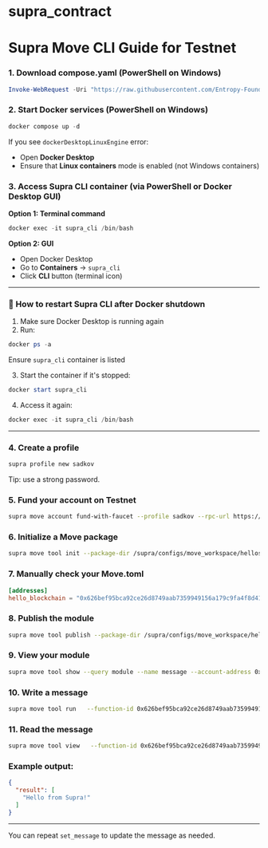 # supra_contract

# Supra Move CLI Guide for Testnet

### 1. Download compose.yaml (PowerShell on Windows)

```powershell
Invoke-WebRequest -Uri "https://raw.githubusercontent.com/Entropy-Foundation/supra-dev-hub/main/Scripts/cli/compose.yaml" -OutFile "compose.yaml"
```

### 2. Start Docker services (PowerShell on Windows)

```powershell
docker compose up -d
```

If you see `dockerDesktopLinuxEngine` error:
- Open **Docker Desktop**
- Ensure that **Linux containers** mode is enabled (not Windows containers)

### 3. Access Supra CLI container (via PowerShell or Docker Desktop GUI)

**Option 1: Terminal command**
```powershell
docker exec -it supra_cli /bin/bash
```

**Option 2: GUI**
- Open Docker Desktop
- Go to **Containers** → `supra_cli`
- Click **CLI** button (terminal icon)

---

### 🔁 How to restart Supra CLI after Docker shutdown

1. Make sure Docker Desktop is running again
2. Run:
```powershell
docker ps -a
```
Ensure `supra_cli` container is listed

3. Start the container if it's stopped:
```powershell
docker start supra_cli
```

4. Access it again:
```powershell
docker exec -it supra_cli /bin/bash
```

---

### 4. Create a profile

```bash
supra profile new sadkov
```

Tip: use a strong password.

### 5. Fund your account on Testnet

```bash
supra move account fund-with-faucet --profile sadkov --rpc-url https://rpc-testnet.supra.com
```

### 6. Initialize a Move package

```bash
supra move tool init --package-dir /supra/configs/move_workspace/hellosmart --name hello
```

### 7. Manually check your Move.toml

```toml
[addresses]
hello_blockchain = "0x626bef95bca92ce26d8749aab7359949156a179c9fa4f8d41d517f7569acbec4"
```

### 8. Publish the module

```bash
supra move tool publish --package-dir /supra/configs/move_workspace/hellosmart --profile sadkov --rpc-url https://rpc-testnet.supra.com
```

### 9. View your module

```bash
supra move tool show --query module --name message --account-address 0x626bef95bca92ce26d8749aab7359949156a179c9fa4f8d41d517f7569acbec4 --rpc-url https://rpc-testnet.supra.com --chain-id 6
```

### 10. Write a message

```bash
supra move tool run   --function-id 0x626bef95bca92ce26d8749aab7359949156a179c9fa4f8d41d517f7569acbec4::message::set_message   --args string:"Hello from Supra!"   --profile sadkov   --rpc-url https://rpc-testnet.supra.com
```

### 11. Read the message

```bash
supra move tool view   --function-id 0x626bef95bca92ce26d8749aab7359949156a179c9fa4f8d41d517f7569acbec4::message::get_message   --args address:0x626bef95bca92ce26d8749aab7359949156a179c9fa4f8d41d517f7569acbec4   --rpc-url https://rpc-testnet.supra.com   --chain-id 6
```

### Example output:
```json
{
  "result": [
    "Hello from Supra!"
  ]
}
```

---

You can repeat `set_message` to update the message as needed.
